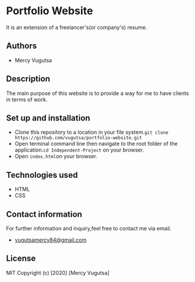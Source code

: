 # Portfolio Website
It is an extension of a freelancer's(or company's) resume.

<!-- * Live demo;website link`"https://drive.google.com/file/d/1PJiYGrDVmx5atp334aPnRPqsWRX1k_Xa/view"` -->

## Authors
* Mercy Vugutsa
## Description
The main purpose of this website is to provide a way for me to have clients in terms of work.

## Set up and installation
- Clone this repository to a location in your file system.`git clone https://github.com/vugutsa/portfolio-website.git`
- Open terminal command line then navigate to the root folder of the application.`cd Independent-Project` on your browser.
- Open `index.html`on your browser.
## Technologies used
* HTML
* CSS
## Contact information
For further information and inquiry,feel free to contact me via email.
* vugutsamercy84@gmail.com
## License
MIT Copyright (c) [2020] [Mercy Vugutsa]




